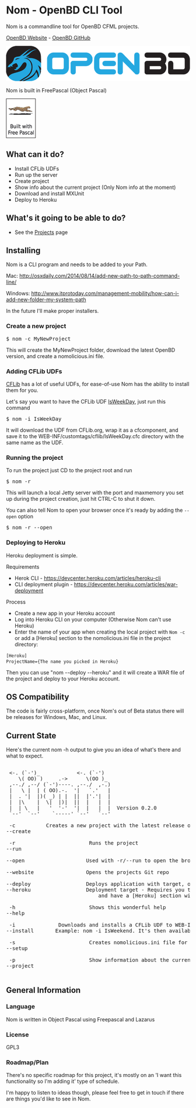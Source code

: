 # Nom - OpenBD CLI Tool
Nom is a commandline tool for OpenBD CFML projects.

[OpenBD Website](http://openbd.org/) - [OpenBD GitHub](https://github.com/OpenBD/openbd-core)

![OpenBD Banner](https://github.com/OpenBD/openbd-core/blob/master/openBD_logo_788x150px.png?raw=true "OpenBD banner")

Nom is built in FreePascal (Object Pascal)

[![Built with Freepascal logo](built_with_fpc_logo.png?raw=true "Built with Freepascal logo")](https://www.freepascal.org/)

## What can it do?
* Install CFLib UDFs
* Run up the server
* Create project
* Show info about the current project (Only Nom info at the moment)
* Download and install MXUnit
* Deploy to Heroku

## What's it going to be able to do?
* See the [Projects](https://github.com/MFernstrom/nom/projects) page

## Installing
Nom is a CLI program and needs to be added to your Path.

Mac: http://osxdaily.com/2014/08/14/add-new-path-to-path-command-line/

Windows: http://www.itprotoday.com/management-mobility/how-can-i-add-new-folder-my-system-path

In the future I'll make proper installers.

### Create a new project
<pre>$ nom -c MyNewProject</pre>
This will create the MyNewProject folder, download the latest OpenBD version, and create a nomolicious.ini file.

### Adding CFLib UDFs
[CFLib](https://cflib.org/) has a lot of useful UDFs, for ease-of-use Nom has the ability to install them for you.

Let's say you want to have the CFLib UDF [IsWeekDay](https://cflib.org/udf/IsWeekday), just run this command
<pre>$ nom -i IsWeekDay</pre>
It will download the UDF from CFLib.org, wrap it as a cfcomponent, and save it to the WEB-INF/customtags/cflib/IsWeekDay.cfc directory with the same name as the UDF.

### Running the project
To run the project just CD to the project root and run
<pre>$ nom -r</pre>
This will launch a local Jetty server with the port and maxmemory you set up during the project creation, just hit CTRL-C to shut it down.

You can also tell Nom to open your browser once it's ready by adding the `--open` option
<pre>$ nom -r --open</pre>

### Deploying to Heroku
Heroku deployment is simple.

Requirements
* Herok CLI - https://devcenter.heroku.com/articles/heroku-cli
* CLI deployment plugin - https://devcenter.heroku.com/articles/war-deployment

Process
* Create a new app in your Heroku account
* Log into Heroku CLI on your computer (Otherwise Nom can't use Heroku)
* Enter the name of your app when creating the local project with `Nom -c` or add a [Heroku] section to the nomolicious.ini file in the project directory: 

```
[Heroku]
ProjectName={The name you picked in Heroku}
```
Then you can use "nom --deploy --heroku" and it will create a WAR file of the project and deploy to your Heroku account.

## OS Compatibility
The code is fairly cross-platform, once Nom's out of Beta status there will be releases for Windows, Mac, and Linux.

## Current State
Here's the current nom -h output to give you an idea of what's there and what to expect.

<pre>

 <-. (`-')_            <-. (`-')  
    \( OO) )     .->      \(OO )_ 
 ,--./ ,--/ (`-')----. ,--./  ,-.)
 |   \ |  | ( OO).-.  '|   `.'   |
 |  . '|  |)( _) | |  ||  |'.'|  |
 |  |\    |  \|  |)|  ||  |   |  |
 |  | \   |   '  '-'  '|  |   |  |  Version 0.2.0
 `--'  `--'    `-----' `--'   `--'
 
 -c <project name>         Creates a new project with the latest release of OpenBD
--create <project name>
 
 -r                        Runs the project
--run

--open                    Used with -r/--run to open the browser when the server is ready
 
--website                 Opens the projects Git repo
 
--deploy                  Deploys application with target, only Heroku implemented at the moment
--heroku                  Deployment target - Requires you to be logged into Heroku CLI tools
                              and have a [Heroku] section with a ProjectName=appname in the Nomolicious file
 
 -h                        Shows this wonderful help
--help
 
 -i <UDF name>             Downloads and installs a CFLib UDF to WEB-INF/customtags/cflib/<udfname>.cfc with the same function name
--install <UDF name>      Example: nom -i IsWeekend. It's then available as a cfc from CFML
 
 -s                        Creates nomolicious.ini file for the current project
--setup
 
 -p                        Show information about the current project
--project

</pre>

## General Information

### Language
Nom is written in Object Pascal using Freepascal and Lazarus

### License
GPL3

### Roadmap/Plan
There's no specific roadmap for this project, it's mostly on an 'I want this functionality so I'm adding it' type of schedule.

I'm happy to listen to ideas though, please feel free to get in touch if there are things you'd like to see in Nom.
